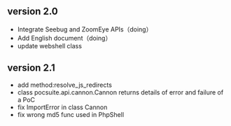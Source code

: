 
version 2.0
---------------
* Integrate Seebug and ZoomEye APIs（doing）
* Add English document（doing）
* update webshell class



version 2.1
--------------
* add method:resolve_js_redirects
* class pocsuite.api.cannon.Cannon returns details of  error and failure of a PoC
* fix ImportError in class Cannon
* fix wrong md5 func used in PhpShell
